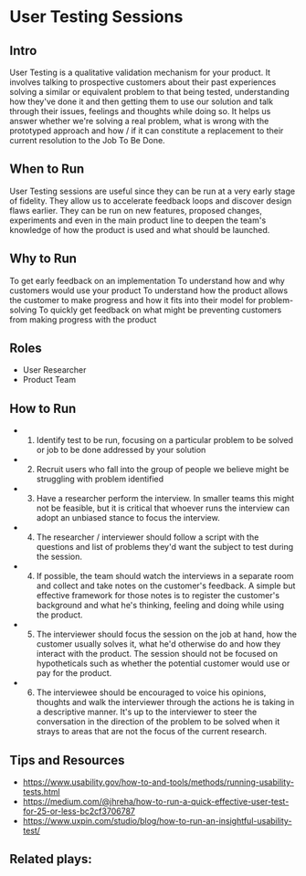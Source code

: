 # User Testing Sessions

## Intro
User Testing is a qualitative validation mechanism for your product. It involves talking to prospective customers about their past experiences solving a similar or equivalent problem to that being tested, understanding how they've done it and then getting them to use our solution and talk through their issues, feelings and thoughts while doing so. It helps us answer whether we're solving a real problem, what is wrong with the prototyped approach and how / if it can constitute a replacement to their current resolution to the Job To Be Done.

## When to Run
User Testing sessions are useful since they can be run at a very early stage of fidelity. They allow us to accelerate feedback loops and discover design flaws earlier. They can be run on new features, proposed changes, experiments and even in the main product line to deepen the team's knowledge of how the product is used and what should be launched.

## Why to Run
To get early feedback on an implementation
To understand how and why customers would use your product
To understand how the product allows the customer to make progress and how it fits into their model for problem-solving
To quickly get feedback on what might be preventing customers from making progress with the product

## Roles
* User Researcher
* Product Team

## How to Run
* 1) Identify test to be run, focusing on a particular problem to be solved or job to be done addressed by your solution
* 2) Recruit users who fall into the group of people we believe might be struggling with problem identified
* 3) Have a researcher perform the interview. In smaller teams this might not be feasible, but it is critical that whoever runs the interview can adopt an unbiased stance to focus the interview.
* 4) The researcher / interviewer should follow a script with the questions and list of problems they'd want the subject to test during the session.
* 4) If possible, the team should watch the interviews in a separate room and collect and take notes on the customer's feedback. A simple but effective framework for those notes is to register the customer's background and what he's thinking, feeling and doing while using the product.
* 5) The interviewer should focus the session on the job at hand, how the customer usually solves it, what he'd otherwise do and how they interact with the product. The session should not be focused on hypotheticals such as whether the potential customer would use or pay for the product.
* 6) The interviewee should be encouraged to voice his opinions, thoughts and walk the interviewer through the actions he is taking in a descriptive manner. It's up to the interviewer to steer the conversation in the direction of the problem to be solved when it strays to areas that are not the focus of the current research.

## Tips and Resources
* https://www.usability.gov/how-to-and-tools/methods/running-usability-tests.html
* https://medium.com/@jhreha/how-to-run-a-quick-effective-user-test-for-25-or-less-bc2cf3706787
* https://www.uxpin.com/studio/blog/how-to-run-an-insightful-usability-test/

## Related plays:
